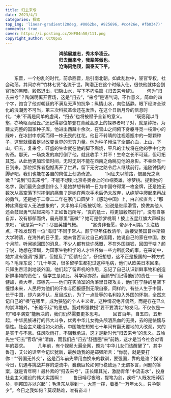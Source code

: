 ```yaml
---
title: 归去来兮
date: 2023/4/1
categories: 探索
top_img: 'linear-gradient(20deg, #0062be, #925696, #cc426e, #fb0347)'
comments: true
cover: https://i.postimg.cc/XNF84n50/111.png
copyright_author: Oct0pu5
---
```

<center><b>
鸿鹄展雄志，秀木争凌云。<br>
归去而来兮，我辈笑傲也。<br>
沧海问绝顶，国泰天下平。<br>
</center></b>
<br>
&ensp;&ensp;&ensp;&ensp;东晋，一个纷乱的时代，前承西晋，后引南北朝。如此乱世中，宦官专权，社会动荡，其间亦有”竹林七贤”名流于世。陶潜正在这个时候入仕，很快他就体会到官场的黑暗，毅然退出，归隐山水，写下不朽名篇《归去来兮辞》。
&ensp;&ensp;&ensp;&ensp;何为“归去来兮”？陶渊明离开官场，这是“归去”，“来兮”是语气词，不作意义。简单的四个字，饱含了他对朝廷的不满及无声的抗争：纵情山水，向往恬静。眼下经济全球化的浪潮势不可当，第三次科技革命还在发热，在这个日新月异的信息时代，“来”不再是简单的虚词，“归去”也将被赋予全新的意义。
&ensp;&ensp;&ensp;&ensp;“既窈窕以寻壑，亦崎岖而经丘。”还记得那位攀登在青藏高原上的探界者吗？对，就是钟扬。为建立完整的国家种子库，他进出西藏十余次，在雪山之间俯下身躯寻觅一枝渺小的绿叶，在冰封中求索而得一株无畏的红花。他目不转睛的注视着瓶中的一颗颗种子，这里就藏着足以改变世界的无穷力量。他为种子倾注了全部心血，上山，下山，归去，复来兮，旺盛的生命就在他的脚下燃烧，平凡的尘埃将在他的手中化为传奇。那天，一场突发的病打倒了他，就此收手？并不！生命之长不可延，但可拓其宽。从此他更加珍惜时间，无时无刻不能在西南之角眺见他的身影。不幸终有一日到来，那位探界者抱憾离开了世界，留下无穷之路令后人继续前行。追随钟扬的脚步吧，我们也能在各自的岗位上创造奇迹。
&ensp;&ensp;&ensp;&ensp;“问征夫以前路，恨晨光之熹微？”说到“归去来兮”，不能不想到北京冬奥会上的巾帼英雄，徐梦桃。提到她的名字，我们最先会想到什么？是她梦想有朝一日为中国夺得第一枚金牌，还是她无数次从高空落下时摔倒的痛苦？是她在两次手术后仍未放弃，从绝望中爬起来再战的勇气，还是她于二零二二年在家门口圆梦？《感动中国》上，白岩松直言：“那种疼痛是常人无法想象的”，大半的半月板被切除，别说是继续滑雪，换做其他人还会鼓起勇气站起来吗？正如鲁迅所写，“真的猛士，将更加毅然前行”，没有自暴自弃，没有郁郁而终，晨光哪里“熹微”？她可是徐梦桃啊！披上五星红旗大声喊出来吧，“我是第一吗”！尽显英雄气概。
&ensp;&ensp;&ensp;&ensp;“富贵非吾愿，帝乡不可期。”关注热点，不难发现有一位“海归”不同于常人。颜宁早年任教清华，后接受英国普林斯顿大学聘请，在海外的日子里，她未曾否认过自己的国籍，她说自己的家在中国。数个月前，听闻她回国的消息，不少人都有些许感慨，不在外国赚钱，回国干啥？颜宁说，她想在深圳，为国家生物科学的人才培养做一些力所能及的事。在采访中，她并没有强调“报国”，但提及了“回馈社会”，仔细想想，这不正是报国的一种方式吗？毛泽东说：“几十年来，很多留学生都犯过这种毛病，他们从欧美日本回来，只知生吞活剥地谈外国，他们起了留声机的作用，忘记了自己认识新鲜事物和创造新鲜事物的责任”。留学生是如此，科学家亦然。而颜宁们记得他们的责任——吴健雄，黄大年，邓稼先——他们在实验室的角落里日夜攻关，他们在宁静的星空下憧憬未来，人民将为他们的汗水与回报感到无限自豪。同样的，有些人生于中国，长于中国，却六亲不认，反目成仇，为了一点耻辱的名利投入外国的怀抱，全然忘记自己的“根”在哪里，成为狭隘的个人主义者。这种情况绝非偶然，而是存在已久的崇洋媚外，“长跪不起”的思想。面对郑强教授”要不要清北”的发问，不仅仅是一句“和平演变”能解决的，我们仍然需要更多思考。
&ensp;&ensp;&ensp;&ensp;回首百年，自五四，五卅起，中华民族进行的伟大斗争，优秀中华儿女抛头颅洒热血的无畏，去的是怯懦与惰性。社会主义建设如火如荼，中国能在短短七十年间有翻天覆地的大改观，来的是实干与不息。任风吹雨打，不阻我勇进，这才是新时代“归去来兮”的含义。五岭先生“归去”官场“来”清幽，而我们应“归去”舒适圈“来”前路，这才是当今社会对青年的要求。
&ensp;&ensp;&ensp;&ensp;几年前，有个视频火遍全网，题为“中华儿女们该醒醒了”，其中鲁迅，艾公的话至今记忆犹新，最触动我的是郑强所言：“你弱，就是要打你！”“弱国无外交”，这是百年前先辈用血换来的教训，要强国，靠的是谁？揆诸今日，机遇与挑战并存的逆流中，巍巍巨轮如何行稳致远？无谓多言，问题的答案，就是青年啊！最朴素的“归去来兮”，正长耀其光，激励青年“中流击水”，投身社会主义建设的伟大实践啊！
&ensp;&ensp;&ensp;&ensp;鲁迅唾尽夜暗，提笔为剑，疾呼“人既发扬踔厉矣，则邦国亦以兴起”；毛泽东从零到一，大笔一挥，着墨“一万年太久，只争朝夕”。今日之我如何？莫叹路难，唯有奋斗！